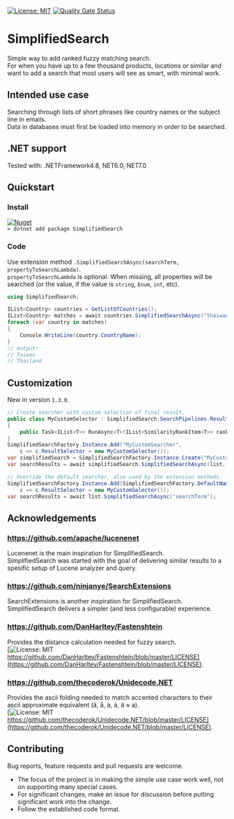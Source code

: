 [![License: MIT](https://img.shields.io/badge/License-MIT-yellow.svg)](LICENSE)
[![Quality Gate Status](https://sonarcloud.io/api/project_badges/measure?project=tommysor_SimplifiedSearch&metric=alert_status)](https://sonarcloud.io/summary/overall?id=tommysor_SimplifiedSearch)
# SimplifiedSearch
Simple way to add ranked fuzzy matching search.\
For when you have up to a few thousand products, locations or similar and want to add a search that most users will see as smart, with minimal work.
## Intended use case
Searching through lists of short phrases like country names or the subject line in emails.\
Data in databases must first be loaded into memory in order to be searched.
## .NET support
Tested with: .NETFramework4.8, NET6.0, NET7.0
## Quickstart
### Install
[![Nuget](https://img.shields.io/nuget/v/SimplifiedSearch)](https://www.nuget.org/packages/SimplifiedSearch/)\
`> dotnet add package SimplifiedSearch`
### Code
Use extension method `.SimplifiedSearchAsync(searchTerm, propertyToSearchLambda)`.\
`propertyToSearchLambda` is optional. When missing, all properties will be searched (or the value, if the value is `string`, `Enum`, `int`, etc).
```csharp
using SimplifiedSearch;

IList<Country> countries = GetListOfCountries();
IList<Country> matches = await countries.SimplifiedSearchAsync("thaiwan", x => x.CountryName);
foreach (var country in matches)
{
    Console.WriteLine(country.CountryName);
}
// output:
// Taiwan
// Thailand
```
## Customization
New in version `1.3.0`.
```csharp
// Create searcher with custom selection of final result.
public class MyCustomSelector : SimplifiedSearch.SearchPipelines.ResultSelectors.IResultSelector
{
    public Task<IList<T>> RunAsync<T>(IList<SimilarityRankItem<T>> rankedList) => ...
}
SimplifiedSearchFactory.Instance.Add("MyCustomSearcher",
    c => c.ResultSelector = new MyCustomSelector());
var simplifiedSearch = SimplifiedSearchFactory.Instance.Create("MyCustomSearcher");
var searchResults = await simplifiedSearch.SimplifiedSearchAsync(list, "searchTerm");

// Override the default searcher, also used by the extension methods.
SimplifiedSearchFactory.Instance.Add(SimplifiedSearchFactory.DefaultName,
    c => c.ResultSelector = new MyCustomSelector());
var searchResults = await list.SimplifiedSearchAsync("searchTerm");
```
## Acknowledgements
### https://github.com/apache/lucenenet
Lucenenet is the main inspiration for SimplifiedSearch.\
SimplifiedSearch was started with the goal of delivering similar results to a spesific setup of Lucene analyzer and query.
### https://github.com/ninjanye/SearchExtensions
SearchExtensions is another inspiration for SimplifiedSearch.\
SimplifiedSearch delivers a simpler (and less configurable) experience.
### https://github.com/DanHarltey/Fastenshtein
Provides the distance calculation needed for fuzzy search.\
[![License: MIT](https://img.shields.io/badge/License-MIT-yellow.svg) https://github.com/DanHarltey/Fastenshtein/blob/master/LICENSE](https://github.com/DanHarltey/Fastenshtein/blob/master/LICENSE).
### https://github.com/thecoderok/Unidecode.NET
Provides the ascii folding needed to match accented characters to their ascii approximate equivalent (â, å, à, á, ä ≈ a).\
[![License: MIT](https://img.shields.io/badge/License-MIT-yellow.svg) https://github.com/thecoderok/Unidecode.NET/blob/master/LICENSE](https://github.com/thecoderok/Unidecode.NET/blob/master/LICENSE).
## Contributing
Bug reports, feature requests and pull requests are welcome.
- The focus of the project is in making the simple use case work well, not on supporting many special cases.
- For significant changes, make an issue for discussion before putting significant work into the change.
- Follow the established code format.
